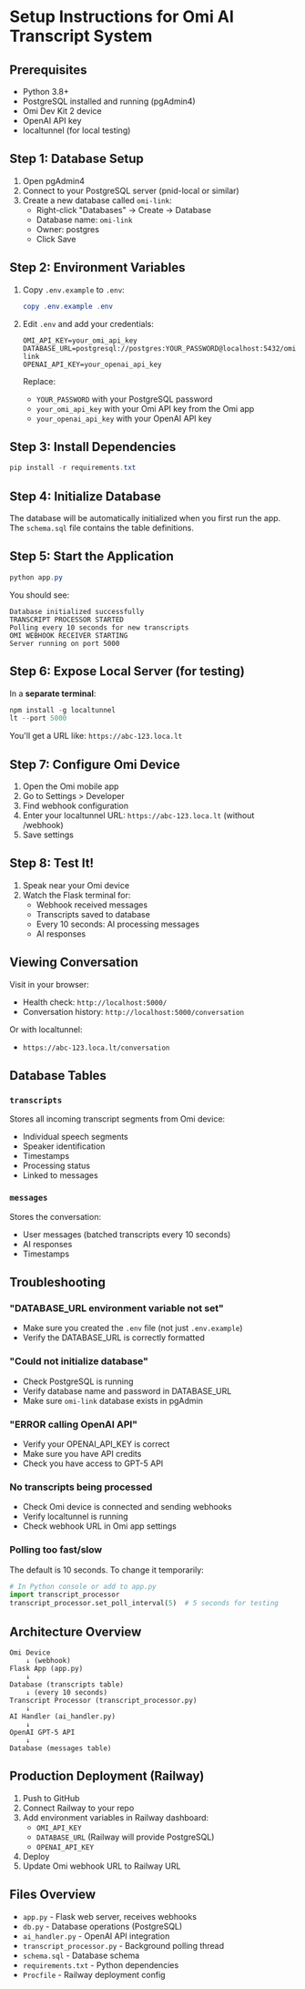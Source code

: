 # Setup Instructions for Omi AI Transcript System

## Prerequisites

- Python 3.8+
- PostgreSQL installed and running (pgAdmin4)
- Omi Dev Kit 2 device
- OpenAI API key
- localtunnel (for local testing)

## Step 1: Database Setup

1. Open pgAdmin4
2. Connect to your PostgreSQL server (pnid-local or similar)
3. Create a new database called `omi-link`:
   - Right-click "Databases" → Create → Database
   - Database name: `omi-link`
   - Owner: postgres
   - Click Save

## Step 2: Environment Variables

1. Copy `.env.example` to `.env`:
   ```powershell
   copy .env.example .env
   ```

2. Edit `.env` and add your credentials:
   ```
   OMI_API_KEY=your_omi_api_key
   DATABASE_URL=postgresql://postgres:YOUR_PASSWORD@localhost:5432/omi-link
   OPENAI_API_KEY=your_openai_api_key
   ```

   Replace:
   - `YOUR_PASSWORD` with your PostgreSQL password
   - `your_omi_api_key` with your Omi API key from the Omi app
   - `your_openai_api_key` with your OpenAI API key

## Step 3: Install Dependencies

```powershell
pip install -r requirements.txt
```

## Step 4: Initialize Database

The database will be automatically initialized when you first run the app. The `schema.sql` file contains the table definitions.

## Step 5: Start the Application

```powershell
python app.py
```

You should see:
```
Database initialized successfully
TRANSCRIPT PROCESSOR STARTED
Polling every 10 seconds for new transcripts
OMI WEBHOOK RECEIVER STARTING
Server running on port 5000
```

## Step 6: Expose Local Server (for testing)

In a **separate terminal**:

```powershell
npm install -g localtunnel
lt --port 5000
```

You'll get a URL like: `https://abc-123.loca.lt`

## Step 7: Configure Omi Device

1. Open the Omi mobile app
2. Go to Settings > Developer
3. Find webhook configuration
4. Enter your localtunnel URL: `https://abc-123.loca.lt` (without /webhook)
5. Save settings

## Step 8: Test It!

1. Speak near your Omi device
2. Watch the Flask terminal for:
   - Webhook received messages
   - Transcripts saved to database
   - Every 10 seconds: AI processing messages
   - AI responses

## Viewing Conversation

Visit in your browser:
- Health check: `http://localhost:5000/`
- Conversation history: `http://localhost:5000/conversation`

Or with localtunnel:
- `https://abc-123.loca.lt/conversation`

## Database Tables

### `transcripts`
Stores all incoming transcript segments from Omi device:
- Individual speech segments
- Speaker identification
- Timestamps
- Processing status
- Linked to messages

### `messages`
Stores the conversation:
- User messages (batched transcripts every 10 seconds)
- AI responses
- Timestamps

## Troubleshooting

### "DATABASE_URL environment variable not set"
- Make sure you created the `.env` file (not just `.env.example`)
- Verify the DATABASE_URL is correctly formatted

### "Could not initialize database"
- Check PostgreSQL is running
- Verify database name and password in DATABASE_URL
- Make sure `omi-link` database exists in pgAdmin

### "ERROR calling OpenAI API"
- Verify your OPENAI_API_KEY is correct
- Make sure you have API credits
- Check you have access to GPT-5 API

### No transcripts being processed
- Check Omi device is connected and sending webhooks
- Verify localtunnel is running
- Check webhook URL in Omi app settings

### Polling too fast/slow
The default is 10 seconds. To change it temporarily:
```python
# In Python console or add to app.py
import transcript_processor
transcript_processor.set_poll_interval(5)  # 5 seconds for testing
```

## Architecture Overview

```
Omi Device
    ↓ (webhook)
Flask App (app.py)
    ↓
Database (transcripts table)
    ↓ (every 10 seconds)
Transcript Processor (transcript_processor.py)
    ↓
AI Handler (ai_handler.py)
    ↓
OpenAI GPT-5 API
    ↓
Database (messages table)
```

## Production Deployment (Railway)

1. Push to GitHub
2. Connect Railway to your repo
3. Add environment variables in Railway dashboard:
   - `OMI_API_KEY`
   - `DATABASE_URL` (Railway will provide PostgreSQL)
   - `OPENAI_API_KEY`
4. Deploy
5. Update Omi webhook URL to Railway URL

## Files Overview

- `app.py` - Flask web server, receives webhooks
- `db.py` - Database operations (PostgreSQL)
- `ai_handler.py` - OpenAI API integration
- `transcript_processor.py` - Background polling thread
- `schema.sql` - Database schema
- `requirements.txt` - Python dependencies
- `Procfile` - Railway deployment config

